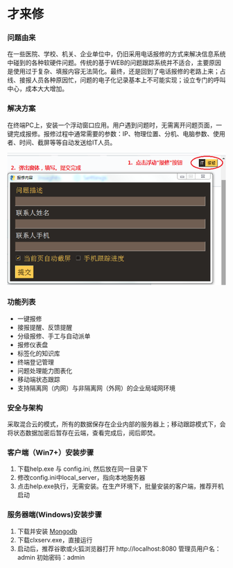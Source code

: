 # 才来修

### 问题由来
在一些医院、学校、机关、企业单位中，仍旧采用电话报修的方式来解决信息系统中碰到的各种软硬件问题。传统的基于WEB的问题跟踪系统并不适合，主要原因是使用过于复杂、填报内容无法简化。最终，还是回到了电话报修的老路上来；占线、接报人员各种原因忙，问题的电子化记录基本上不可能实现；设立专门的呼叫中心，成本大大增加。

### 解决方案
在终端PC上，安装一个浮动窗口应用。用户遇到问题时，无需离开问题页面，一键完成报修。报修过程中通常需要的参数：IP、物理位置、分机、电脑参数、使用者、时间、截屏等等自动发送给IT人员。

![client](/images/client.png?raw=true)

### 功能列表
- 一键报修
- 接报提醒、反馈提醒
- 分级报修、手工与自动派单
- 报修仪表盘
- 标签化的知识库
- 终端登记管理
- 问题处理能力图表化
- 移动端状态跟踪
- 支持隔离网（内网）与非隔离网（外网）的企业局域网环境

### 安全与架构
采取混合云的模式，所有的数据保存在企业内部的服务器上；移动跟踪模式下，会将状态数据加密后暂存在云端，查看完成后，阅后即焚。

### 客户端（Win7+）安装步骤
1. 下载help.exe 与 config.ini, 然后放在同一目录下
2. 修改config.ini中local_server，指向本地服务器
3. 点击help.exe执行，无需安装。在生产环境下，批量安装的客户端，推荐开机启动

### 服务器端(Windows)安装步骤
1. 下载并安装 [Mongodb](https://fastdl.mongodb.org/win32/mongodb-win32-x86_64-2012plus-4.2.6-signed.msi)
2. 下载clxserv.exe，直接运行
3. 启动后，推荐谷歌或火狐浏览器打开 http://localhost:8080  管理员用户名：admin 初始密码：admin


